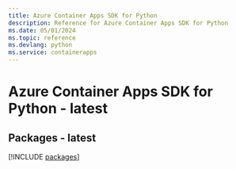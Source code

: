 ```yaml
---
title: Azure Container Apps SDK for Python
description: Reference for Azure Container Apps SDK for Python
ms.date: 05/01/2024
ms.topic: reference
ms.devlang: python
ms.service: containerapps
---
```

# Azure Container Apps SDK for Python - latest
## Packages - latest
[!INCLUDE [packages](container-apps-index.md)]